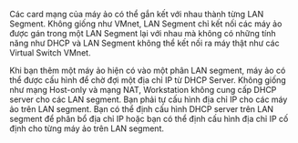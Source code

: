 ﻿Các card mạng của máy ảo có thể gắn kết với nhau thành từng LAN Segment. Không giống như VMnet, LAN Segment chỉ kết nối các máy ảo được gán trong một LAN Segment lại với nhau mà không có những tính năng như DHCP và LAN Segment không thể kết nối ra máy thật như các Virtual Switch VMnet. 

Khi bạn thêm một máy ảo hiện có vào một phân LAN segment, máy ảo có thể được cấu hình để chờ đợi một địa chỉ IP từ DHCP Server. Không giống như mạng Host-only và mạng NAT, Workstation không cung cấp DHCP server cho các LAN segment. Bạn phải tự cấu hình địa chỉ IP cho các máy ảo trên LAN segment. Bạn có thể định cấu hình DHCP server trên LAN segment để phân bổ địa chỉ IP hoặc bạn có thể định cấu hình địa chỉ IP cố định cho từng máy ảo trên LAN segment.

